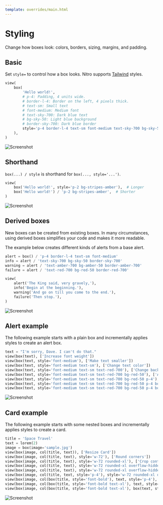 ```yaml
---
template: overrides/main.html
---
```

# Styling

Change how boxes look: colors, borders, sizing, margins, and padding.

## Basic

Set `style=` to control how a box looks. Nitro supports [Tailwind](https://tailwindcss.com/) styles.


```py
view(
    box(
        'Hello world!',
        # p-4: Padding, 4 units wide.
        # border-l-4: Border on the left, 4 pixels thick.
        # text-sm: Small text
        # font-medium: Medium font
        # text-sky-700: Dark blue text
        # bg-sky-50: Light blue background
        # border-sky-700: Dark blue border
        style='p-4 border-l-4 text-sm font-medium text-sky-700 bg-sky-50 border-sky-700',
    ),
)
```


![Screenshot](assets/screenshots/styling_basic.png)


## Shorthand

`box(...) / style` is shorthand for `box(..., style='...')`.


```py
view(
    box('Hello world!', style='p-2 bg-stripes-amber'),  # Longer
    box('Hello world!') / 'p-2 bg-stripes-amber',  # Shorter
)
```


![Screenshot](assets/screenshots/styling_shorthand.png)


## Derived boxes

New boxes can be created from existing boxes. In many circumstances, using derived boxes simplifies your code and
makes it more readable.

The example below creates different kinds of alerts from a base alert.


```py
alert = box() / 'p-4 border-l-4 text-sm font-medium'
info = alert / 'text-sky-700 bg-sky-50 border-sky-700'
warning = alert / 'text-amber-700 bg-amber-50 border-amber-700'
failure = alert / 'text-red-700 bg-red-50 border-red-700'

view(
    alert('The King said, very gravely,'),
    info('Begin at the beginning.'),
    warning('And go on till you come to the end.'),
    failure('Then stop.'),
)
```


![Screenshot](assets/screenshots/styling_derived.png)


## Alert example

The following example starts with a plain box and incrementally applies styles to create an alert box.


```py
text = "I'm sorry, Dave. I can't do that."
view(box(text), ['Increase font weight'])
view(box(text, style='font-medium'), ['Make text smaller'])
view(box(text, style='font-medium text-sm'), ['Change text color'])
view(box(text, style='font-medium text-sm text-red-700'), ['Change background color'])
view(box(text, style='font-medium text-sm text-red-700 bg-red-50'), ['Add padding'])
view(box(text, style='font-medium text-sm text-red-700 bg-red-50 p-4'), ['Add border'])
view(box(text, style='font-medium text-sm text-red-700 bg-red-50 p-4 border-l-4'), ['Change border color'])
view(box(text, style='font-medium text-sm text-red-700 bg-red-50 p-4 border-l-4 border-red-700'), ['Restart'])
```


![Screenshot](assets/screenshots/styling_alert.png)


## Card example

The following example starts with some nested boxes and incrementally applies styles to create a card.


```py
title = 'Space Travel'
text = lorem(2)
image = box(image='sample.jpg')
view(box(image, col(title, text)), ['Resize Card'])
view(box(image, col(title, text), style='w-72'), ['Round corners'])
view(box(image, col(title, text), style='w-72 rounded-xl'), ['Crop contents'])
view(box(image, col(title, text), style='w-72 rounded-xl overflow-hidden'), ['Add shadow'])
view(box(image, col(title, text), style='w-72 rounded-xl overflow-hidden shadow-xl'), ['Add padding'])
view(box(image, col(title, text, style='p-4'), style='w-72 rounded-xl overflow-hidden shadow-xl'), ['Make title bold'])
view(box(image, col(box(title, style='font-bold'), text, style='p-4'), style='w-72 rounded-xl overflow-hidden shadow-xl'), ['Make title larger'])
view(box(image, col(box(title, style='font-bold text-xl'), text, style='p-4'), style='w-72 rounded-xl overflow-hidden shadow-xl'), ['Make text smaller'])
view(box(image, col(box(title, style='font-bold text-xl'), box(text, style='text-sm'), style='p-4'), style='w-72 rounded-xl overflow-hidden shadow-xl'), ['Restart'])
```


![Screenshot](assets/screenshots/styling_card.png)
